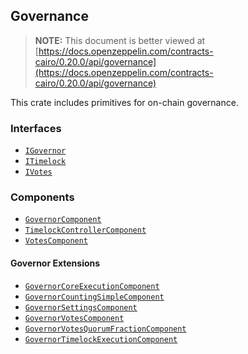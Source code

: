 ## Governance

> **NOTE:** This document is better viewed at [https://docs.openzeppelin.com/contracts-cairo/0.20.0/api/governance](https://docs.openzeppelin.com/contracts-cairo/0.20.0/api/governance)

This crate includes primitives for on-chain governance.

### Interfaces

- [`IGovernor`](https://docs.openzeppelin.com/contracts-cairo/0.20.0/api/governance#IGovernor)
- [`ITimelock`](https://docs.openzeppelin.com/contracts-cairo/0.20.0/api/governance#ITimelock)
- [`IVotes`](https://docs.openzeppelin.com/contracts-cairo/0.20.0/api/governance#IVotes)

### Components

- [`GovernorComponent`](https://docs.openzeppelin.com/contracts-cairo/0.20.0/api/governance#GovernorComponent)
- [`TimelockControllerComponent`](https://docs.openzeppelin.com/contracts-cairo/0.20.0/api/governance#TimelockControllerComponent)
- [`VotesComponent`](https://docs.openzeppelin.com/contracts-cairo/0.20.0/api/governance#VotesComponent)

#### Governor Extensions

- [`GovernorCoreExecutionComponent`](https://docs.openzeppelin.com/contracts-cairo/0.20.0/api/governance#GovernorCoreExecutionComponent)
- [`GovernorCountingSimpleComponent`](https://docs.openzeppelin.com/contracts-cairo/0.20.0/api/governance#GovernorCountingSimpleComponent)
- [`GovernorSettingsComponent`](https://docs.openzeppelin.com/contracts-cairo/0.20.0/api/governance#GovernorSettingsComponent)
- [`GovernorVotesComponent`](https://docs.openzeppelin.com/contracts-cairo/0.20.0/api/governance#GovernorVotesComponent)
- [`GovernorVotesQuorumFractionComponent`](https://docs.openzeppelin.com/contracts-cairo/0.20.0/api/governance#GovernorVotesQuorumFractionComponent)
- [`GovernorTimelockExecutionComponent`](https://docs.openzeppelin.com/contracts-cairo/0.20.0/api/governance#GovernorTimelockExecutionComponent)